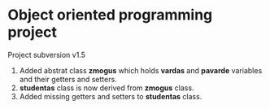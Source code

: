 # Object oriented programming project
Project subversion v1.5
1. Added abstrat class **zmogus** which holds **vardas** and **pavarde** variables and their getters and setters.
2. **studentas** class is now derived from **zmogus** class.
3. Added missing getters and setters to **studentas** class.
